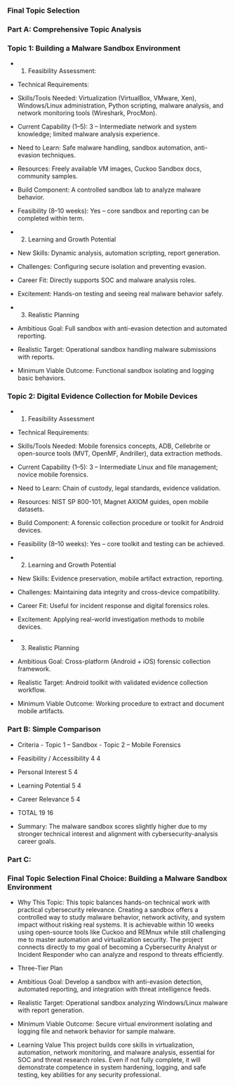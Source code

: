 ### Final Topic Selection

### Part A: Comprehensive Topic Analysis

### Topic 1: Building a Malware Sandbox Environment
  
- 1. Feasibility Assessment:
- Technical Requirements:
- Skills/Tools Needed: Virtualization (VirtualBox, VMware, Xen), Windows/Linux administration, Python scripting, malware analysis, and network monitoring tools (Wireshark, ProcMon).
- Current Capability (1–5): 3 – Intermediate network and system knowledge; limited malware analysis experience.
- Need to Learn: Safe malware handling, sandbox automation, anti-evasion techniques.
- Resources: Freely available VM images, Cuckoo Sandbox docs, community samples.
- Build Component: A controlled sandbox lab to analyze malware behavior.
- Feasibility (8–10 weeks): Yes – core sandbox and reporting can be completed within term.

- 2. Learning and Growth Potential
- New Skills: Dynamic analysis, automation scripting, report generation.
- Challenges: Configuring secure isolation and preventing evasion.
- Career Fit: Directly supports SOC and malware analysis roles.
- Excitement: Hands-on testing and seeing real malware behavior safely.
  
- 3. Realistic Planning
- Ambitious Goal: Full sandbox with anti-evasion detection and automated reporting.
- Realistic Target: Operational sandbox handling malware submissions with reports.
- Minimum Viable Outcome: Functional sandbox isolating and logging basic behaviors.


### Topic 2: Digital Evidence Collection for Mobile Devices

- 1. Feasibility Assessment
- Technical Requirements:
- Skills/Tools Needed: Mobile forensics concepts, ADB, Cellebrite or open-source tools (MVT, OpenMF, Andriller), data extraction methods.
- Current Capability (1–5): 3 – Intermediate Linux and file management; novice mobile forensics.
- Need to Learn: Chain of custody, legal standards, evidence validation.
- Resources: NIST SP 800-101, Magnet AXIOM guides, open mobile datasets.
- Build Component: A forensic collection procedure or toolkit for Android devices.
- Feasibility (8–10 weeks): Yes – core toolkit and testing can be achieved.

- 2. Learning and Growth Potential
- New Skills: Evidence preservation, mobile artifact extraction, reporting.
- Challenges: Maintaining data integrity and cross-device compatibility.
- Career Fit: Useful for incident response and digital forensics roles.
- Excitement: Applying real-world investigation methods to mobile devices.

- 3. Realistic Planning
- Ambitious Goal: Cross-platform (Android + iOS) forensic collection framework.
- Realistic Target: Android toolkit with validated evidence collection workflow.
- Minimum Viable Outcome: Working procedure to extract and document mobile artifacts.


### Part B: Simple Comparison

- Criteria                    - Topic 1 – Sandbox        - Topic 2 – Mobile Forensics
- Feasibility / Accessibility         4                             4         
- Personal Interest                   5                             4
- Learning Potential                  5                             4
- Career Relevance                    5                             4
- TOTAL                               19                            16
  
-  Summary: The malware sandbox scores slightly higher due to my stronger technical interest and alignment with cybersecurity-analysis career goals.


### Part C:
### Final Topic Selection Final Choice: Building a Malware Sandbox Environment

- Why This Topic: This topic balances hands-on technical work with practical cybersecurity relevance. Creating a sandbox offers a controlled way to study malware behavior, network activity, and system impact without risking real systems. It is achievable within 10 weeks using open-source tools like Cuckoo and REMnux while still challenging me to master automation and virtualization security. The project connects directly to my goal of becoming a Cybersecurity Analyst or Incident Responder who can analyze and respond to threats efficiently.

- Three-Tier Plan
- Ambitious Goal: Develop a sandbox with anti-evasion detection, automated reporting, and integration with threat intelligence feeds.
- Realistic Target: Operational sandbox analyzing Windows/Linux malware with report generation.
- Minimum Viable Outcome: Secure virtual environment isolating and logging file and network behavior for sample malware.

- Learning Value
This project builds core skills in virtualization, automation, network monitoring, and malware analysis, essential for SOC and threat research roles. Even if not fully complete, it will demonstrate competence in system hardening, logging, and safe testing, key abilities for any security professional. 
